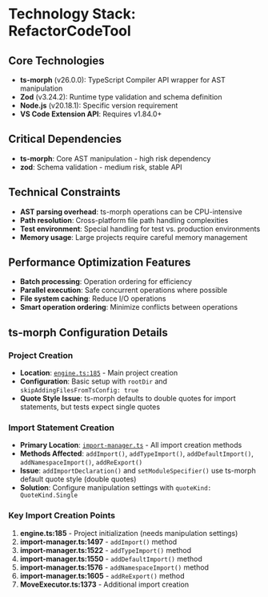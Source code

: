 # Technology Stack: RefactorCodeTool

## Core Technologies

- **ts-morph** (v26.0.0): TypeScript Compiler API wrapper for AST manipulation
- **Zod** (v3.24.2): Runtime type validation and schema definition
- **Node.js** (v20.18.1): Specific version requirement
- **VS Code Extension API**: Requires v1.84.0+

## Critical Dependencies

- **ts-morph**: Core AST manipulation - high risk dependency
- **zod**: Schema validation - medium risk, stable API

## Technical Constraints

- **AST parsing overhead**: ts-morph operations can be CPU-intensive
- **Path resolution**: Cross-platform file path handling complexities
- **Test environment**: Special handling for test vs. production environments
- **Memory usage**: Large projects require careful memory management

## Performance Optimization Features

- **Batch processing**: Operation ordering for efficiency
- **Parallel execution**: Safe concurrent operations where possible
- **File system caching**: Reduce I/O operations
- **Smart operation ordering**: Minimize conflicts between operations

## ts-morph Configuration Details

### Project Creation

- **Location**: [`engine.ts:185`](src/core/tools/refactor-code/engine.ts:185) - Main project creation
- **Configuration**: Basic setup with `rootDir` and `skipAddingFilesFromTsConfig: true`
- **Quote Style Issue**: ts-morph defaults to double quotes for import statements, but tests expect single quotes

### Import Statement Creation

- **Primary Location**: [`import-manager.ts`](src/core/tools/refactor-code/utils/import-manager.ts) - All import creation methods
- **Methods Affected**: `addImport()`, `addTypeImport()`, `addDefaultImport()`, `addNamespaceImport()`, `addReExport()`
- **Issue**: `addImportDeclaration()` and `setModuleSpecifier()` use ts-morph default quote style (double quotes)
- **Solution**: Configure manipulation settings with `quoteKind: QuoteKind.Single`

### Key Import Creation Points

1. **engine.ts:185** - Project initialization (needs manipulation settings)
2. **import-manager.ts:1497** - `addImport()` method
3. **import-manager.ts:1522** - `addTypeImport()` method
4. **import-manager.ts:1550** - `addDefaultImport()` method
5. **import-manager.ts:1576** - `addNamespaceImport()` method
6. **import-manager.ts:1605** - `addReExport()` method
7. **MoveExecutor.ts:1373** - Additional import creation

